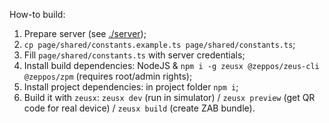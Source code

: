 How-to build:

1. Prepare server (see [./server](./server));
2. `cp page/shared/constants.example.ts page/shared/constants.ts`;
3. Fill `page/shared/constants.ts` with server credentials;
4. Install build dependencies: NodeJS & `npm i -g zeusx @zeppos/zeus-cli @zeppos/zpm` (requires root/admin rights);
5. Install project dependencies: in project folder `npm i`;
6. Build it with `zeusx`: `zeusx dev` (run in simulator) / `zeusx preview` (get QR code for real device) / `zeusx build` (create ZAB bundle).
